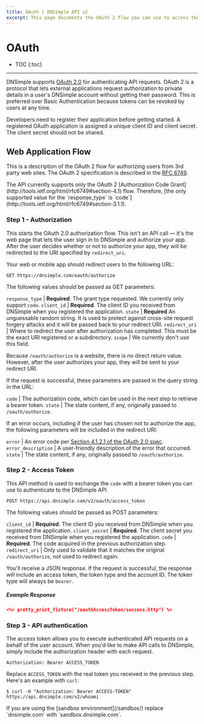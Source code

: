 ```yaml
---
title: OAuth | DNSimple API v2
excerpt: This page documents the OAuth 2 flow you can use to access the DNSimple API.
---
```


# OAuth

* TOC
{:toc}

---

DNSimple supports [OAuth 2.0](http://oauth.net/) for authenticating API requests. OAuth 2 is a protocol that lets external applications request authorization to private details in a user's DNSimple account without getting their password. This is preferred over Basic Authentication because tokens can be revoked by users at any time.

Developers need to register their application before getting started. A registered OAuth application is assigned a unique client ID and client secret. The client secret should not be shared.

## Web Application Flow

This is a description of the OAuth 2 flow for authorizing users from 3rd party web sites. The OAuth 2 specification is described in the [RFC 6749](http://tools.ietf.org/html/rfc6749#section-4).

<info>
The API currently supports only the OAuth 2 [Authorization Code Grant](http://tools.ietf.org/html/rfc6749#section-4.1) flow. Therefore, [the only supported value for the `response_type` is `code`](http://tools.ietf.org/html/rfc6749#section-3.1.1).
</info>

### Step 1 - Authorization

This starts the OAuth 2.0 authorization flow. This isn't an API call — it's the web page that lets the user sign in to DNSimple and authorize your app. After the user decides whether or not to authorize your app, they will be redirected to the URI specified by `redirect_uri`.

Your web or mobile app should redirect users to the following URL:

~~~
GET https://dnsimple.com/oauth/authorize
~~~

The following values should be passed as GET parameters:

`response_type` | **Required**. The grant type requested. We currently only support `code`.
`client_id`     | **Required**. The client ID you received from DNSimple when you registered the application.
`state`         | **Required** An unguessable random string. It is used to protect against cross-site request forgery attacks and it will be passed back to your redirect URI.
`redirect_uri`  | Where to redirect the user after authorization has completed. This must be the exact URI registered or a subdirectory.
`scope`         | We currently don't use this field.

Because `/oauth/authorize` is a website, there is no direct return value. However, after the user authorizes your app, they will be sent to your redirect URI.

If the request is successful, these parameters are passed in the query string in the URL:

`code`          | The authorization code, which can be used in the next step to retrieve a bearer token.
`state`         | The state content, if any, originally passed to `/oauth/authorize`.

If an error occurs, including if the user has chosen not to authorize the app, the following parameters will be included in the redirect URI:

`error`             | An error code per [Section 4.1.2.1 of the OAuth 2.0 spec](http://tools.ietf.org/html/rfc6749#section-4.1.2.1).
`error_description` | A user-friendly description of the error that occurred.
`state`             | The state content, if any, originally passed to `/oauth/authorize`.

### Step 2 - Access Token

This API method is used to exchange the `code` with a bearer token you can use to authenticate to the DNSimple API.

~~~
POST https://api.dnsimple.com/v2/oauth/access_token
~~~

The following values should be passed as POST parameters:

`client_id`     | **Required**. The client ID you received from DNSimple when you registered the application.
`client_secret` | **Required**. The client secret you received from DNSimple when you registered the application.
`code`          | **Required**. The code acquired in the previous authorization step.
`redirect_uri`  | Only used to validate that it matches the original `/oauth/authorize`, not used to redirect again.

You'll receive a JSON response. If the request is successful, the response will include an access token, the token type and the account ID. The token type will always be `bearer`.

##### Example Response

~~~json
<%= pretty_print_fixture("/oauthAccessToken/success.http") %>
~~~

### Step 3 - API authentication

The access token allows you to execute authenticated API requests on a behalf of the user account. When you'd like to make API calls to DNSimple, simply include the authorization header with each request.

~~~
Authorization: Bearer ACCESS_TOKEN
~~~

Replace `ACCESS_TOKEN` with the real token you received in the previous step. Here's an example with `curl`:

~~~
$ curl -H "Authorization: Bearer ACCESS-TOKEN" https://api.dnsimple.com/v2/whoami
~~~

<info>
If you are using the [sandbox environment](/sandbox/) replace `dnsimple.com` with `sandbox.dnsimple.com`.
</info>

